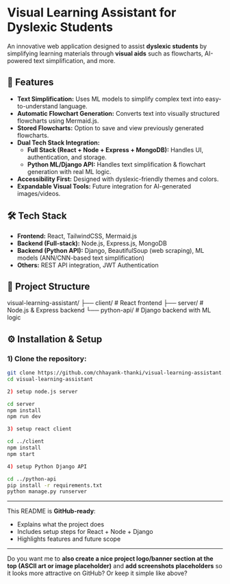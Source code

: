# Visual Learning Assistant for Dyslexic Students

An innovative web application designed to assist **dyslexic students** by simplifying learning materials through **visual aids** such as flowcharts, AI-powered text simplification, and more.

## 🚀 Features

- **Text Simplification:** Uses ML models to simplify complex text into easy-to-understand language.
- **Automatic Flowchart Generation:** Converts text into visually structured flowcharts using Mermaid.js.
- **Stored Flowcharts:** Option to save and view previously generated flowcharts.
- **Dual Tech Stack Integration:**
  - **Full Stack (React + Node + Express + MongoDB):** Handles UI, authentication, and storage.
  - **Python ML/Django API:** Handles text simplification & flowchart generation with real ML logic.
- **Accessibility First:** Designed with dyslexic-friendly themes and colors.
- **Expandable Visual Tools:** Future integration for AI-generated images/videos.

## 🛠 Tech Stack

- **Frontend:** React, TailwindCSS, Mermaid.js
- **Backend (Full-stack):** Node.js, Express.js, MongoDB
- **Backend (Python API):** Django, BeautifulSoup (web scraping), ML models (ANN/CNN-based text simplification)
- **Others:** REST API integration, JWT Authentication

## 📂 Project Structure

visual-learning-assistant/
├── client/ # React frontend
├── server/ # Node.js & Express backend
└── python-api/ # Django backend with ML logic



## ⚙️ Installation & Setup

### 1) Clone the repository:
```bash
git clone https://github.com/chhayank-thanki/visual-learning-assistant.git
cd visual-learning-assistant

2) setup node.js server

cd server
npm install
npm run dev

3) setup react client

cd ../client
npm install
npm start

4) setup Python Django API

cd ../python-api
pip install -r requirements.txt
python manage.py runserver

```

---

This README is **GitHub-ready**:  
- Explains what the project does  
- Includes setup steps for React + Node + Django  
- Highlights features and future scope

---

Do you want me to **also create a nice project logo/banner section at the top (ASCII art or image placeholder)** and **add screenshots placeholders** so it looks more attractive on GitHub? Or keep it simple like above?
